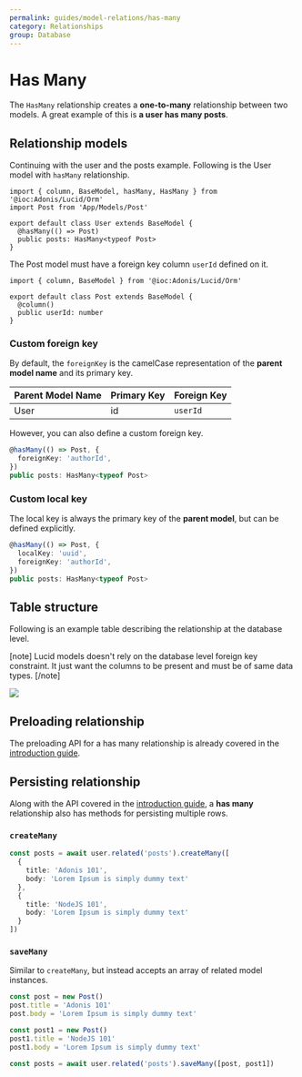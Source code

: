 ```yaml
---
permalink: guides/model-relations/has-many
category: Relationships
group: Database
---
```


# Has Many
The `HasMany` relationship creates a **one-to-many** relationship between two models. A great example of this is **a user has many posts**.

## Relationship models
Continuing with the user and the posts example. Following is the User model with `hasMany` relationship.

```ts{5-6}{app/Models/User.ts}
import { column, BaseModel, hasMany, HasMany } from '@ioc:Adonis/Lucid/Orm'
import Post from 'App/Models/Post'

export default class User extends BaseModel {
  @hasMany(() => Post)
  public posts: HasMany<typeof Post>
}
```

The Post model must have a foreign key column `userId` defined on it.

```ts{}{app/Models/Post.ts}
import { column, BaseModel } from '@ioc:Adonis/Lucid/Orm'

export default class Post extends BaseModel {
  @column()
  public userId: number
}
```

### Custom foreign key
By default, the `foreignKey` is the camelCase representation of the **parent model name** and its primary key.

| Parent Model Name | Primary Key | Foreign Key |
|-------------|-------------|-------------|
| User | id | `userId` |

However, you can also define a custom foreign key.

```ts
@hasMany(() => Post, {
  foreignKey: 'authorId',
})
public posts: HasMany<typeof Post>
```

### Custom local key
The local key is always the primary key of the **parent model**, but can be defined explicitly.

```ts
@hasMany(() => Post, {
  localKey: 'uuid',
  foreignKey: 'authorId',
})
public posts: HasMany<typeof Post>
```

## Table structure
Following is an example table describing the relationship at the database level.

[note]
Lucid models doesn't rely on the database level foreign key constraint. It just want the columns to be present and must be of same data types.
[/note]

![](https://res.cloudinary.com/adonis-js/image/upload/q_auto,w_700,f_auto,fl_lossy/v1588083599/adonisjs.com/has-many.png)

## Preloading relationship
The preloading API for a has many relationship is already covered in the [introduction guide](/guides/model-relations/introduction#preloading-relationship).

## Persisting relationship
Along with the API covered in the [introduction guide](/guides/model-relations/introduction#persisting-relations), a **has many** relationship also has methods for persisting multiple rows.

### `createMany`

```ts
const posts = await user.related('posts').createMany([
  {
    title: 'Adonis 101',
    body: 'Lorem Ipsum is simply dummy text'
  },
  {
    title: 'NodeJS 101',
    body: 'Lorem Ipsum is simply dummy text'
  }
])
```

### `saveMany`
Similar to `createMany`, but instead accepts an array of related model instances.

```ts
const post = new Post()
post.title = 'Adonis 101'
post.body = 'Lorem Ipsum is simply dummy text'

const post1 = new Post()
post1.title = 'NodeJS 101'
post1.body = 'Lorem Ipsum is simply dummy text'

const posts = await user.related('posts').saveMany([post, post1])
```
